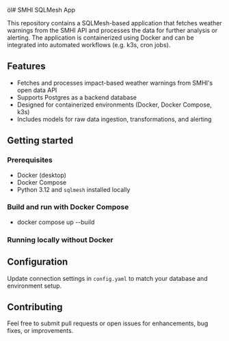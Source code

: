 öl# SMHI SQLMesh App

This repository contains a SQLMesh-based application that fetches weather warnings from the SMHI API and processes the data for further analysis or alerting. The application is containerized using Docker and can be integrated into automated workflows (e.g. k3s, cron jobs).

## Features

- Fetches and processes impact-based weather warnings from SMHI's open data API
- Supports Postgres as a backend database
- Designed for containerized environments (Docker, Docker Compose, k3s)
- Includes models for raw data ingestion, transformations, and alerting

## Getting started

### Prerequisites

- Docker (desktop)
- Docker Compose
- Python 3.12 and `sqlmesh` installed locally

### Build and run with Docker Compose

- docker compose up --build

### Running locally without Docker


## Configuration

Update connection settings in `config.yaml` to match your database and environment setup.

## Contributing

Feel free to submit pull requests or open issues for enhancements, bug fixes, or improvements.

